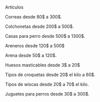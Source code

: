 Artículos

Correas desde 80$ a 300$.

Colchonetas desde 200$ a 500$.

Casas para perro desde 500$ a 1300$.

Areneros desde 120$ a 500$

Arena desde 50$ a 120$.

Huesos masticables desde 3$ a 20$

Tipos de croquetas desde 20$ el kilo a 60$.

Tipos de wiscas desde 20$ a 70$ el kilo.

Juguetes para perros desde 30$ a 300$.


